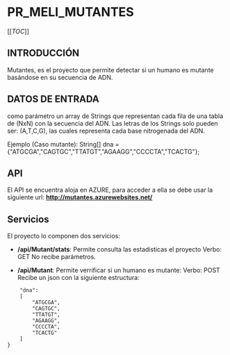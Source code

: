 # PR_MELI_MUTANTES


[[_TOC_]]

## INTRODUCCIÓN

Mutantes, es el proyecto que permite detectar si un humano es mutante basándose en su secuencia de ADN.


## DATOS DE ENTRADA

como parámetro un array de Strings que representan cada fila de una tabla de (NxN) con la secuencia del ADN. Las letras de los Strings solo pueden ser: (A,T,C,G), las
cuales representa cada base nitrogenada del ADN.

Ejemplo (Caso mutante):
String[] dna = {"ATGCGA","CAGTGC","TTATGT","AGAAGG","CCCCTA","TCACTG"};

## API

El API se encuentra aloja en AZURE, para acceder a ella se debe usar la siguiente url:
 **http://mutantes.azurewebsites.net/**



## Servicios

El proyecto lo componen dos servicios:


- **/api/Mutant/stats**: Permite consulta las estadisticas el proyecto
Verbo: GET
No recibe parámetros.


- **/api/Mutant**: Permite verrificar si un humano es mutante:
Verbo: POST
Recibe un json con la siguiente estructura:
```{
    "dna":
    [
        "ATGCGA",
        "CAGTGC",
        "TTATGT",
        "AGAAGG",
        "CCCCTA",
        "TCACTG"
    ]
}


